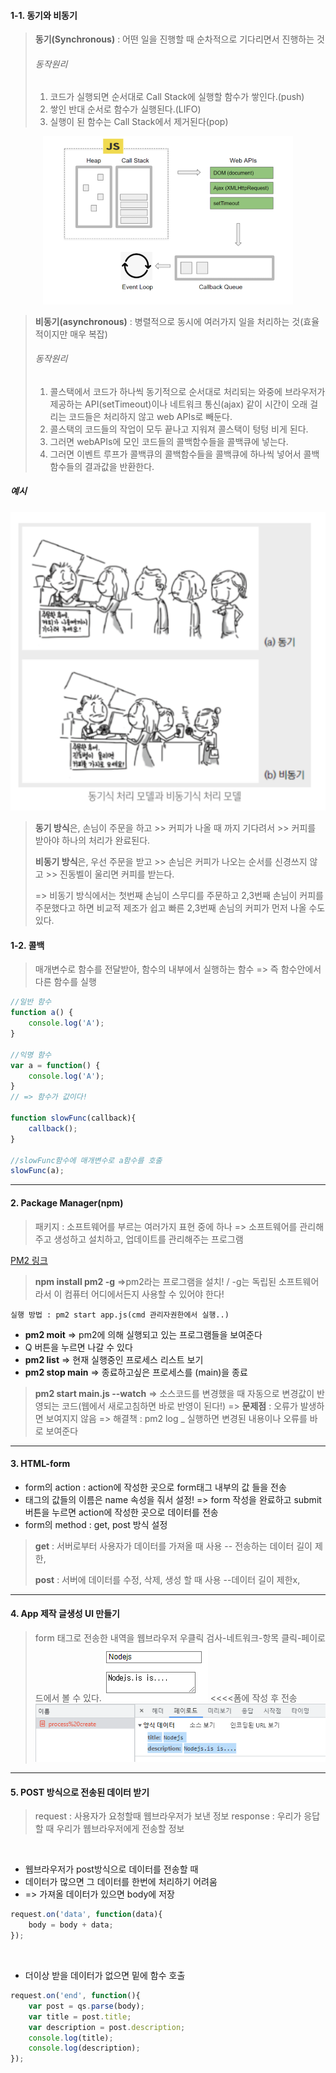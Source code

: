 #### 1-1. 동기와 비동기
> <strong>동기(Synchronous)</strong> : 어떤 일을 진행할 때 순차적으로 기다리면서 진행하는 것
> ###### 동작원리
> 1. 코드가 실행되면 순서대로 Call Stack에 실행할 함수가 쌓인다.(push)
> 2. 쌓인 반대 순서로 함수가 실행된다.(LIFO)
> 3. 실행이 된 함수는 Call Stack에서 제거된다(pop)

<p style="width:400px; margin:0 auto">
    <img src="./image/s.PNG">
</p>

> <strong>비동기(asynchronous)</strong> : 병렬적으로 동시에 여러가지 일을 처리하는 것(효율적이지만 매우 복잡)
>  ###### 동작원리
> 1. 콜스택에서 코드가 하나씩 동기적으로 순서대로 처리되는 와중에 브라우저가 제공하는 API(setTimeout)이나 네트워크 통신(ajax) 같이 시간이 오래 걸리는 코드들은 처리하지 않고 web APIs로 빼둔다.
> 2. 콜스택의 코드들의 작업이 모두 끝나고 지워져 콜스택이 텅텅 비게 된다.
> 3. 그러면 webAPIs에 모인 코드들의 콜백함수들을 콜백큐에 넣는다. 
> 4. 그러면 이벤트 루프가 콜백큐의 콜백함수들을 콜백큐에 하나씩 넣어서 콜백함수들의 결과값을 반환한다.

##### 예시
<p align="center">
    <img src="./image/Synchronous_asynchronous.PNG">
</p>

> <b>동기 방식</b>은, 손님이 주문을 하고 >> 커피가 나올 때 까지 기다려서 >> 커피를 받아야 하나의 처리가 완료된다.
> 
> <b>비동기 방식</b>은, 우선 주문을 받고 >> 손님은 커피가 나오는 순서를 신경쓰지 않고 >> 진동벨이 울리면 커피를 받는다.
> 
> => 비동기 방식에서는 첫번째 손님이 스무디를 주문하고 2,3번째 손님이 커피를 주문했다고 하면 비교적 제조가 쉽고 빠른 2,3번째 손님의 커피가 먼저 나올 수도 있다.


#### 1-2. 콜백
> 매개변수로 함수를 전달받아, 함수의 내부에서 실행하는 함수
> => 즉 함수안에서 다른 함수를 실행
```javascript
//일반 함수
function a() {
    console.log('A');
}

//익명 함수
var a = function() {
    console.log('A');
}
// => 함수가 값이다!

function slowFunc(callback){
    callback();
}

//slowFunc함수에 매개변수로 a함수를 호출
slowFunc(a);
```


---
#### 2. Package Manager(npm)
> 패키지 : 소프트웨어를 부르는 여러가지 표현 중에 하나
=> 소프트웨어를 관리해주고 생성하고 설치하고, 업데이트를 관리해주는 프로그램

[PM2 링크](https://pm2.keymetrics.io/)
> <b>npm install pm2 -g</b>
=>pm2라는 프로그램을 설치! / -g는 독립된 소프트웨어라서 이 컴퓨터 어디에서든지 사용할 수 있어야 한다!

    실행 방법 : pm2 start app.js(cmd 관리자권한에서 실행..)

- <b>pm2 moit</b> => pm2에 의해 실행되고 있는 프로그램들을 보여준다
- Q 버튼을 누르면 나갈 수 있다
- <b>pm2 list</b> => 현재 실행중인 프로세스 리스트 보기
- <b>pm2 stop main</b> => 종료하고싶은 프로세스를 (main)을 종료 


> <b>pm2 start main.js --watch</b>
    => 소스코드를 변경했을 때 자동으로 변경값이 반영되는 코드(웹에서 새로고침하면 바로 반영이 된다!)
    => <b>문제점</b> :  오류가 발생하면 보여지지 않음
        => 해결책 : pm2 log _ 실행하면 변경된 내용이나 오류를 바로 보여준다
---
#### 3. HTML-form
- form의 action : action에 작성한 곳으로 form태그 내부의 값 들을 전송
- 태그의 값들의 이름은 name 속성을 줘서 설정!
=> form 작성을 완료하고 submit버튼을 누르면 action에 작성한 곳으로 데이터를 전송
- form의 method : get, post 방식 설정
> <b>get</b> : 서버로부터 사용자가 데이터를 가져올 때 사용
> -- 전송하는 데이터 길이 제한, 
> 
> <b>post</b> : 서버에 데이터를 수정, 삭제, 생성 할 때 사용
> --데이터 길이 제한x,
---
#### 4. App 제작 글생성 Ul 만들기
> form 태그로 전송한 내역을 웹브라우저 우클릭 검사-네트워크-항목 클릭-페이로드에서 볼 수 있다.
> ![](./image/1.PNG) <<<<폼에 작성 후 전송
> ![](./image/2.PNG)
----
#### 5. POST 방식으로 전송된 데이터 받기
> request : 사용자가 요청할때 웹브라우저가 보낸 정보
> response : 우리가 응답할 때 우리가 웹브라우저에게 전송할 정보 
> 
</br>

- 웹브라우저가 post방식으로 데이터를 전송할 때 
- 데이터가 많으면 그 데이터를 한번에 처리하기 어려움 
- => 가져올 데이터가 있으면 body에 저장 
```javascript
request.on('data', function(data){
    body = body + data;
});       
```
</br>

- 더이상 받을 데이터가 없으면 밑에 함수 호출

```javascript
request.on('end', function(){
    var post = qs.parse(body);
    var title = post.title;
    var description = post.description;
    console.log(title);
    console.log(description);
});       
```
